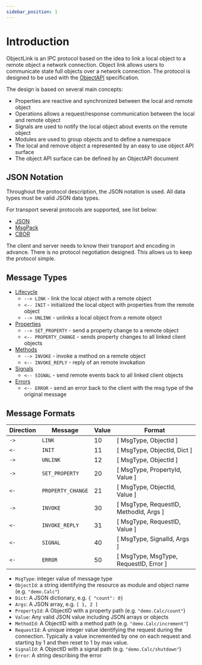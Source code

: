 ```yaml
---
sidebar_position: 1
---
```


# Introduction

ObjectLink is an IPC protocol based on the idea to link a local object to a remote object a network connection. Object link allows users to communicate state full objects over a network connection. The protocol is designed to be used with the [ObjectAPI](/docs/objectapi/intro) specification.

The design is based on several main concepts:

- Properties are reactive and synchronized between the local and remote object
- Operations allows a request/response communication between the local and remote object
- Signals are used to notify the local object about events on the remote object
- Modules are used to group objects and to define a namespace
- The local and remove object a represented by an easy to use object API surface
- The object API surface can be defined by an ObjectAPI document

## JSON Notation

Throughout the protocol description, the JSON notation is used. All data types must be valid JSON data types.

For transport several protocols are supported, see list below:

- [JSON](https://www.json.org/json-en.html)
- [MsgPack](https://msgpack.org/index.html)
- [CBOR](https://cbor.io/)

The client and server needs to know their transport and encoding in advance. There is no protocol negotiation designed. This allows us to keep the protocol simple.

## Message Types

- [Lifecycle](./lifecycle)
  - `--> LINK` - link the local object with a remote object
  - `<-- INIT` - initialized the local object with properties from the remote object
  - `--> UNLINK` - unlinks a local object from a remote object
- [Properties](./properties)
  - `--> SET_PROPERTY` - send a property change to a remote object
  - `<-- PROPERTY_CHANGE` - sends property changes to all linked client objects
- [Methods](./methods)
  - `--> INVOKE` - invoke a method on a remote object
  - `<-- INVOKE_REPLY` - reply of an remote invokation
- [Signals](./signals)
  - `<-- SIGNAL` - send remote events back to all linked client objects
- [Errors](./errors)
  - `<-- ERROR` - send an error back to the client with the msg type of the original message

## Message Formats

| Direction | Message           | Value | Format                                 |
| --------- | ----------------- | ----- | -------------------------------------- |
| `->`      | `LINK`            | 10    | [ MsgType, ObjectId ]                  |
| `<-`      | `INIT`            | 11    | [ MsgType, ObjectId, Dict ]            |
| `->`      | `UNLINK`          | 12    | [ MsgType, ObjectId ]                  |
| `->`      | `SET_PROPERTY`    | 20    | [ MsgType, PropertyId, Value ]         |
| `<-`      | `PROPERTY_CHANGE` | 21    | [ MsgType, ObjectId, Value ]           |
| `->`      | `INVOKE`          | 30    | [ MsgType, RequestID, MethodId, Args ] |
| `<-`      | `INVOKE_REPLY`    | 31    | [ MsgType, RequestID, Value ]          |
| `<-`      | `SIGNAL`          | 40    | [ MsgType, SignalId, Args ]            |
| `<-`      | `ERROR`           | 50    | [ MsgType, MsgType, RequestID, Error ] |

- `MsgType`: integer value of message type
- `ObjectId`: a string identifying the resource as module and object name (e.g. `"demo.Calc"`)
- `Dict`: A JSON dictionary, e.g. `{ "count": 0}`
- `Args`: A JSON array, e.g. `[ 1, 2 ]`
- `PropertyId`: A ObjectID with a property path (e.g. `"demo.Calc/count"`)
- `Value`: Any valid JSON value including JSON arrays or objects
- `MethodId`: A ObjectID with a method path (e.g. `"demo.Calc/increment"`)
- `RequestId`: A unique integer value identifying the request during the connection. Typically a value incremented by one on each request and starting by 1 and then reset to 1 by max value.
- `SignalId`: A ObjectID with a signal path (e.g. `"demo.Calc/shutdown"`)
- `Error`: A string describing the error
